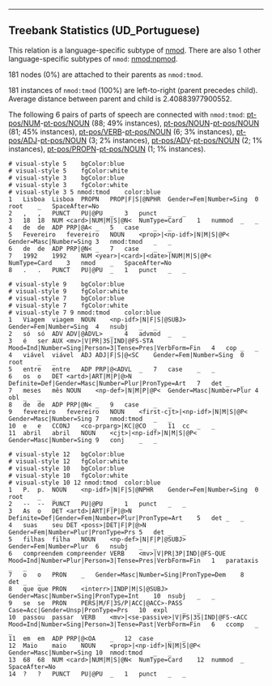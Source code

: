 

--------------------------------------------------------------------------------

## Treebank Statistics (UD_Portuguese)

This relation is a language-specific subtype of [nmod]().
There are also 1 other language-specific subtypes of `nmod`: [nmod:npmod]().

181 nodes (0%) are attached to their parents as `nmod:tmod`.

181 instances of `nmod:tmod` (100%) are left-to-right (parent precedes child).
Average distance between parent and child is 2.40883977900552.

The following 6 pairs of parts of speech are connected with `nmod:tmod`: [pt-pos/NUM]()-[pt-pos/NOUN]() (88; 49% instances), [pt-pos/NOUN]()-[pt-pos/NOUN]() (81; 45% instances), [pt-pos/VERB]()-[pt-pos/NOUN]() (6; 3% instances), [pt-pos/ADJ]()-[pt-pos/NOUN]() (3; 2% instances), [pt-pos/ADV]()-[pt-pos/NOUN]() (2; 1% instances), [pt-pos/PROPN]()-[pt-pos/NOUN]() (1; 1% instances).


~~~ conllu
# visual-style 5	bgColor:blue
# visual-style 5	fgColor:white
# visual-style 3	bgColor:blue
# visual-style 3	fgColor:white
# visual-style 3 5 nmod:tmod	color:blue
1	Lisboa	Lisboa	PROPN	PROP|F|S|@NPHR	Gender=Fem|Number=Sing	0	root	_	SpaceAfter=No
2	,	,	PUNCT	PU|@PU	_	3	punct	_	_
3	18	18	NUM	<card>|NUM|M|S|@N<	NumType=Card	1	nummod	_	_
4	de	de	ADP	PRP|@A<	_	5	case	_	_
5	Fevereiro	fevereiro	NOUN	<prop>|<np-idf>|N|M|S|@P<	Gender=Masc|Number=Sing	3	nmod:tmod	_	_
6	de	de	ADP	PRP|@N<	_	7	case	_	_
7	1992	1992	NUM	<year>|<card>|<date>|NUM|M|S|@P<	NumType=Card	3	nmod	_	SpaceAfter=No
8	.	.	PUNCT	PU|@PU	_	1	punct	_	_

~~~


~~~ conllu
# visual-style 9	bgColor:blue
# visual-style 9	fgColor:white
# visual-style 7	bgColor:blue
# visual-style 7	fgColor:white
# visual-style 7 9 nmod:tmod	color:blue
1	Viagem	viagem	NOUN	<np-idf>|N|F|S|@SUBJ>	Gender=Fem|Number=Sing	4	nsubj	_	_
2	só	só	ADV	ADV|@ADVL>	_	4	advmod	_	_
3	é	ser	AUX	<mv>|V|PR|3S|IND|@FS-STA	Mood=Ind|Number=Sing|Person=3|Tense=Pres|VerbForm=Fin	4	cop	_	_
4	viável	viável	ADJ	ADJ|F|S|@<SC	Gender=Fem|Number=Sing	0	root	_	_
5	entre	entre	ADP	PRP|@<ADVL	_	7	case	_	_
6	os	o	DET	<artd>|ART|M|P|@>N	Definite=Def|Gender=Masc|Number=Plur|PronType=Art	7	det	_	_
7	meses	mês	NOUN	<np-def>|N|M|P|@P<	Gender=Masc|Number=Plur	4	obl	_	_
8	de	de	ADP	PRP|@N<	_	9	case	_	_
9	fevereiro	fevereiro	NOUN	<first-cjt>|<np-idf>|N|M|S|@P<	Gender=Masc|Number=Sing	7	nmod:tmod	_	_
10	e	e	CCONJ	<co-prparg>|KC|@CO	_	11	cc	_	_
11	abril	abril	NOUN	<cjt>|<np-idf>|N|M|S|@P<	Gender=Masc|Number=Sing	9	conj	_	_

~~~


~~~ conllu
# visual-style 12	bgColor:blue
# visual-style 12	fgColor:white
# visual-style 10	bgColor:blue
# visual-style 10	fgColor:white
# visual-style 10 12 nmod:tmod	color:blue
1	P.	p.	NOUN	<np-idf>|N|F|S|@NPHR	Gender=Fem|Number=Sing	0	root	_	_
2	--	--	PUNCT	PU|@PU	_	1	punct	_	_
3	As	o	DET	<artd>|ART|F|P|@>N	Definite=Def|Gender=Fem|Number=Plur|PronType=Art	5	det	_	_
4	suas	seu	DET	<poss>|DET|F|P|@>N	Gender=Fem|Number=Plur|PronType=Prs	5	det	_	_
5	filhas	filha	NOUN	<np-def>|N|F|P|@SUBJ>	Gender=Fem|Number=Plur	6	nsubj	_	_
6	compreendem	compreender	VERB	<mv>|V|PR|3P|IND|@FS-QUE	Mood=Ind|Number=Plur|Person=3|Tense=Pres|VerbForm=Fin	1	parataxis	_	_
7	o	o	PRON	_	Gender=Masc|Number=Sing|PronType=Dem	8	det	_	_
8	que	que	PRON	<interr>|INDP|M|S|@SUBJ>	Gender=Masc|Number=Sing|PronType=Int	10	nsubj	_	_
9	se	se	PRON	PERS|M/F|3S/P|ACC|@ACC>-PASS	Case=Acc|Gender=Unsp|PronType=Prs	10	expl	_	_
10	passou	passar	VERB	<mv>|<se-passive>|V|PS|3S|IND|@FS-<ACC	Mood=Ind|Number=Sing|Person=3|Tense=Past|VerbForm=Fin	6	ccomp	_	_
11	em	em	ADP	PRP|@<OA	_	12	case	_	_
12	Maio	maio	NOUN	<prop>|<np-idf>|N|M|S|@P<	Gender=Masc|Number=Sing	10	nmod:tmod	_	_
13	68	68	NUM	<card>|NUM|M|S|@N<	NumType=Card	12	nummod	_	SpaceAfter=No
14	?	?	PUNCT	PU|@PU	_	1	punct	_	_

~~~


